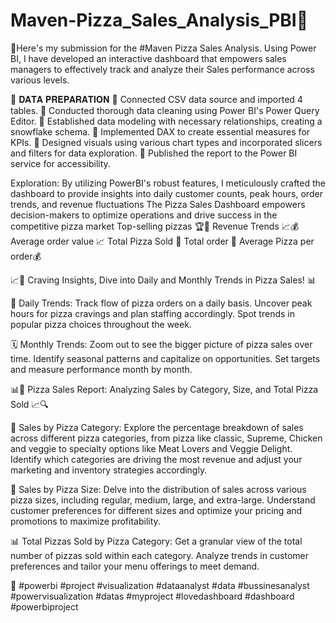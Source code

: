 # Maven-Pizza_Sales_Analysis_PBI🍕
🚀Here's my submission for the #Maven Pizza Sales Analysis.
Using Power BI, I have developed an interactive dashboard that empowers sales managers to effectively track and analyze their Sales performance across various levels.

📌 𝐃𝐀𝐓𝐀 𝐏𝐑𝐄𝐏𝐀𝐑𝐀𝐓𝐈𝐎𝐍
🔹 Connected CSV data source and imported 4 tables.
🔹 Conducted thorough data cleaning using Power BI's Power Query Editor.
🔹 Established data modeling with necessary relationships, creating a snowflake schema.
🔹 Implemented DAX to create essential measures for KPIs.
🔹 Designed visuals using various chart types and incorporated slicers and filters for data exploration.
🔹 Published the report to the Power BI service for accessibility.

Exploration:
By utilizing PowerBI's robust features, I meticulously crafted the dashboard to provide insights into daily customer counts, peak hours, order trends, and revenue fluctuations
The Pizza Sales Dashboard empowers decision-makers to optimize operations and drive success in the competitive pizza market
Top-selling pizzas 🏆🍕
Revenue Trends 📈💰
Average order value 📈
Total Pizza Sold 🍕
Total order 🍱
Average Pizza per order💰

📈🍕 Craving Insights, Dive into Daily and Monthly Trends in Pizza Sales! 📊

📅 Daily Trends:
Track flow of pizza orders on a daily basis.
Uncover peak hours for pizza cravings and plan staffing accordingly.
Spot trends in popular pizza choices throughout the week.

🗓️ Monthly Trends:
Zoom out to see the bigger picture of pizza sales over time.
Identify seasonal patterns and capitalize on opportunities.
Set targets and measure performance month by month.


📊🍕 Pizza Sales Report: Analyzing Sales by Category, Size, and Total Pizza Sold 📈🔍

🍕 Sales by Pizza Category:
Explore the percentage breakdown of sales across different pizza categories, from pizza like classic, Supreme, Chicken and veggie to specialty options like Meat Lovers and Veggie Delight.
Identify which categories are driving the most revenue and adjust your marketing and inventory strategies accordingly.

📏 Sales by Pizza Size:
Delve into the distribution of sales across various pizza sizes, including regular, medium, large, and extra-large.
Understand customer preferences for different sizes and optimize your pricing and promotions to maximize profitability.

📊 Total Pizzas Sold by Pizza Category:
Get a granular view of the total number of pizzas sold within each category.
Analyze trends in customer preferences and tailor your menu offerings to meet demand.

🚀
#powerbi #project #visualization #dataanalyst #data #bussinesanalyst #powervisualization #datas #myproject #lovedashboard #dashboard #powerbiproject
